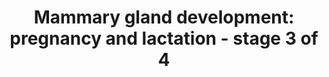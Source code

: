 ---
annotations:
- id: PW:0000004
  parent: regulatory pathway
  type: Pathway Ontology
  value: regulatory pathway
- id: CL:0000314
  parent: native cell
  type: Cell Type Ontology
  value: milk secreting cell
authors:
- Biodados
- Khanspers
- Jmelius
- DeSl
- Egonw
- Mkutmon
- Finterly
- Eweitz
citedin:
- link: 10.1038/s41588-024-02031-y
  title: Refining breast cancer genetic risk and biology through multi-ancestry fine-mapping
    analyses of 192 risk regions (2025)
communities: []
description: 'The secondary mammary gland can be inactive or active. It becomes active
  during pregnancy and lactation, when there is a formation of alveoli, the structure
  responsible for milk production.  There are four signal inputs for the mammary gland
  development during pregnancy and lactation: (1) prolactin receptor (PRLR), (2) epidermal
  growth factor receptors (EGFR aka ERBB1, ERBB2, ERBB3 and ERBB4), (3) estrogen receptors
  (ESR1 and ESR2) and (4) progesterone receptor (PGR). In the first case, PRL binds
  to PRLR, allowing its phosphorylation by JAK2, and the consequent coupling of STAT5
  [1](https://www.ncbi.nlm.nih.gov/pubmed/16231422). JAK2 phosphorylates STAT5, allowing
  its migration to nucleus. STAT5 target genes are related to proliferation (TNFSF11,
  CCND1), differentiation (CSN2, WFDC, ELF5, GJB2) and survival (BCL2L1) [1](https://www.ncbi.nlm.nih.gov/pubmed/16231422).
  CEBPA and CEBPB are related to the balance between proliferation and differentiation
  of epithelial cells [2](https://www.ncbi.nlm.nih.gov/pubmed/9513715). The TNFSF11/
  TNFRSF11A pathway is associated with proliferation [1](https://www.ncbi.nlm.nih.gov/pubmed/16231422).
  MYC, galanin and PTPN1 are regulators of the JAK2/STAT5 pathway and UFS are implicated
  in cell cycle control [1](https://www.ncbi.nlm.nih.gov/pubmed/16231422) [3](https://www.ncbi.nlm.nih.gov/pubmed/15689376)
  [4](http://www.ncbi.nlm.nih.gov/pubmed/12907752) [5](https://www.ncbi.nlm.nih.gov/pubmed/23154416).
  In the second case, NRG binds to one of its receptors (ERBB1, ERBB2, ERBB3 or ERBB4)
  and the signal is transmitted  by ERBB4  to  STAT5, from where it follows as described
  above [1](https://www.ncbi.nlm.nih.gov/pubmed/16231422). ERBB4 substitutes JAK2
  by phosphorylating STAT5. Finally, in the last two cases, estrogen binds to its
  receptors, ESR1 and ESR2, and stimulates PGR [1](https://www.ncbi.nlm.nih.gov/pubmed/16231422).
  ESR1, ESR2 and PGR are associated with proliferation. ESR1 also affects adhesion
  through induction of TTC9, which interacts with TPM3 (a protein associated with
  actin filaments), playing a role in involution [6](https://www.ncbi.nlm.nih.gov/pubmed/22917536).
  PNCK appears to negatively regulate EGFR and MAPK signaling during pregnancy [7](https://www.ncbi.nlm.nih.gov/pubmed/18562482).
  ATP2C2 is co-expressed with the component of calcium influx channel encoded by ORAI1.  Together,
  they regulate Ca2+ uptake, influencing differentiation and supporting the large
  calcium transport requirements for milk secretion during lactation [8](https://www.ncbi.nlm.nih.gov/pubmed/23840669).'
last-edited: 2025-03-19
ndex: a7056b36-8b65-11eb-9e72-0ac135e8bacf
organisms:
- Homo sapiens
redirect_from:
- /index.php/Pathway:WP2817
- /instance/WP2817
- /instance/WP2817_r138147
revision: r138147
schema-jsonld:
- '@context': https://schema.org/
  '@id': https://wikipathways.github.io/pathways/WP2817.html
  '@type': Dataset
  creator:
    '@type': Organization
    name: WikiPathways
  description: 'The secondary mammary gland can be inactive or active. It becomes
    active during pregnancy and lactation, when there is a formation of alveoli, the
    structure responsible for milk production.  There are four signal inputs for the
    mammary gland development during pregnancy and lactation: (1) prolactin receptor
    (PRLR), (2) epidermal growth factor receptors (EGFR aka ERBB1, ERBB2, ERBB3 and
    ERBB4), (3) estrogen receptors (ESR1 and ESR2) and (4) progesterone receptor (PGR).
    In the first case, PRL binds to PRLR, allowing its phosphorylation by JAK2, and
    the consequent coupling of STAT5 [1](https://www.ncbi.nlm.nih.gov/pubmed/16231422).
    JAK2 phosphorylates STAT5, allowing its migration to nucleus. STAT5 target genes
    are related to proliferation (TNFSF11, CCND1), differentiation (CSN2, WFDC, ELF5,
    GJB2) and survival (BCL2L1) [1](https://www.ncbi.nlm.nih.gov/pubmed/16231422).
    CEBPA and CEBPB are related to the balance between proliferation and differentiation
    of epithelial cells [2](https://www.ncbi.nlm.nih.gov/pubmed/9513715). The TNFSF11/
    TNFRSF11A pathway is associated with proliferation [1](https://www.ncbi.nlm.nih.gov/pubmed/16231422).
    MYC, galanin and PTPN1 are regulators of the JAK2/STAT5 pathway and UFS are implicated
    in cell cycle control [1](https://www.ncbi.nlm.nih.gov/pubmed/16231422) [3](https://www.ncbi.nlm.nih.gov/pubmed/15689376)
    [4](http://www.ncbi.nlm.nih.gov/pubmed/12907752) [5](https://www.ncbi.nlm.nih.gov/pubmed/23154416).
    In the second case, NRG binds to one of its receptors (ERBB1, ERBB2, ERBB3 or
    ERBB4) and the signal is transmitted  by ERBB4  to  STAT5, from where it follows
    as described above [1](https://www.ncbi.nlm.nih.gov/pubmed/16231422). ERBB4 substitutes
    JAK2 by phosphorylating STAT5. Finally, in the last two cases, estrogen binds
    to its receptors, ESR1 and ESR2, and stimulates PGR [1](https://www.ncbi.nlm.nih.gov/pubmed/16231422).
    ESR1, ESR2 and PGR are associated with proliferation. ESR1 also affects adhesion
    through induction of TTC9, which interacts with TPM3 (a protein associated with
    actin filaments), playing a role in involution [6](https://www.ncbi.nlm.nih.gov/pubmed/22917536).
    PNCK appears to negatively regulate EGFR and MAPK signaling during pregnancy [7](https://www.ncbi.nlm.nih.gov/pubmed/18562482).
    ATP2C2 is co-expressed with the component of calcium influx channel encoded by
    ORAI1.  Together, they regulate Ca2+ uptake, influencing differentiation and supporting
    the large calcium transport requirements for milk secretion during lactation [8](https://www.ncbi.nlm.nih.gov/pubmed/23840669).'
  keywords:
  - ATP2C2
  - BCL2L1
  - CAV1
  - CCND1
  - CEBPA
  - CEBPB
  - CHUK
  - CSN2
  - EGFR
  - EIF4E
  - EIF4G1
  - ELF5
  - ERBB2
  - ERBB3
  - ERBB4
  - ESR1
  - ESR2
  - Estrogen
  - GAL
  - GJB2
  - JAK2
  - MAPK1
  - MAPK10
  - MAPK11
  - MAPK12
  - MAPK13
  - MAPK14
  - MAPK3
  - MAPK8
  - MAPK9
  - MYC
  - NFIA
  - NFIB
  - NFIC
  - NFIX
  - NFKB1
  - NFKB2
  - NR3C1
  - NRG1
  - ORAI1
  - Oxytocin
  - PGR
  - PI3
  - PNCK
  - PRL
  - PRLR
  - PTPN1
  - Progesterone
  - REL
  - RELA
  - RELB
  - SLPI
  - STAT5A
  - STAT5B
  - TNFRSF11A
  - TNFSF11
  - TPM3
  - TTC9
  - USF1
  - USF2
  - WFDC11
  - WFDC2
  - WFDC5
  - WFDC8
  - YY1
  license: CC0
  name: 'Mammary gland development: pregnancy and lactation - stage 3 of 4'
seo: CreativeWork
title: 'Mammary gland development: pregnancy and lactation - stage 3 of 4'
wpid: WP2817
---